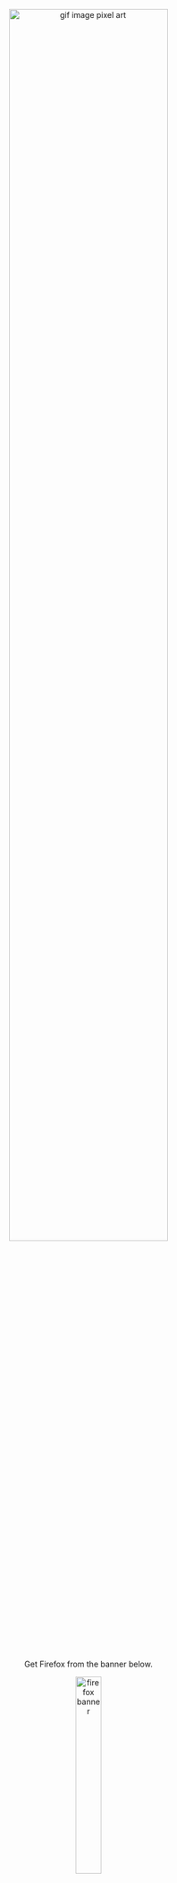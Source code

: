
<p align="center">
  <img src="https://64.media.tumblr.com/83e6190d1e2c8bb9b7468b1d10ddfed3/tumblr_owjskzld2Z1rnbw6mo1_1280.gif" alt="gif image pixel art" width="75%" max-width="520px"/> 
</p>
<div align="center">
  <p>
    Get Firefox from the banner below.
  </p>
  <a target="_blank" href="https://www.mozilla.org/en-US/firefox/new">
    <img src="https://i.imgur.com/VL0FMDI.png" alt="firefox banner" width="30%" max-width="280px"/>
  </a>
</div>

